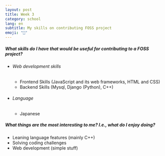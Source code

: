 ```yaml
---
layout: post
title: Week 3
category: school
lang: en
subtitle: My skills on contributing FOSS project
emoji: "🏫"
---
```



[//]: # (Content)
<h5>What skills do I have that would be useful for contributing to a FOSS project?</h5>
<ul>
    <li><h6>Web development skills</h6>
        <ul>
            <li>Frontend Skills (JavaScript and its web frameworks, HTML and CSS)</li>
            <li>Backend Skills (Mysql, Django (Python), C++)</li>
        </ul>
    </li>
    <li><h6>Language</h6>
        <ul>
            <li> Japanese </li>
        </ul>
    </li>
</ul>

<h5> What things are the most interesting to me? I.e., what do I enjoy doing? </h5>
<ul>
    <li>Leaning language features (mainly C++)</li>
    <li>Solving coding challenges</li>
    <li>Web development (simple stuff)</li>
</ul>